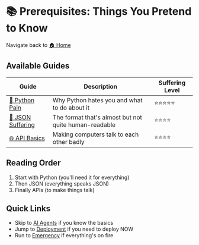 # 📚 Prerequisites: Things You Pretend to Know

Navigate back to [🏠 Home](../)

## Available Guides

| Guide | Description | Suffering Level |
|-------|-------------|-----------------|
| [🐍 Python Pain](./python-pain.md) | Why Python hates you and what to do about it | ⭐⭐⭐⭐⭐ |
| [📄 JSON Suffering](./json-suffering.md) | The format that's almost but not quite human-readable | ⭐⭐⭐⭐ |
| [🌐 API Basics](./api-basics.md) | Making computers talk to each other badly | ⭐⭐⭐⭐ |

## Reading Order

1. Start with Python (you'll need it for everything)
2. Then JSON (everything speaks JSON)
3. Finally APIs (to make things talk)

## Quick Links

- Skip to [AI Agents](../agents) if you know the basics
- Jump to [Deployment](../huawei/deployment-guides) if you need to deploy NOW
- Run to [Emergency](../emergency) if everything's on fire